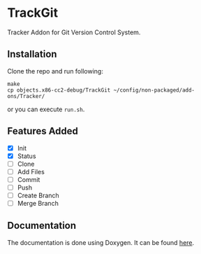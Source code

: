 # TrackGit

Tracker Addon for Git Version Control System.

## Installation

Clone the repo and run following:

```
make
cp objects.x86-cc2-debug/TrackGit ~/config/non-packaged/add-ons/Tracker/
```

or you can execute `run.sh`.

## Features Added

+ [x] Init
+ [x] Status
+ [ ] Clone
+ [ ] Add Files
+ [ ] Commit
+ [ ] Push
+ [ ] Create Branch
+ [ ] Merge Branch

## Documentation

The documentation is done using Doxygen. It can be found 
[here](https://hrily.github.io/TrackGit).